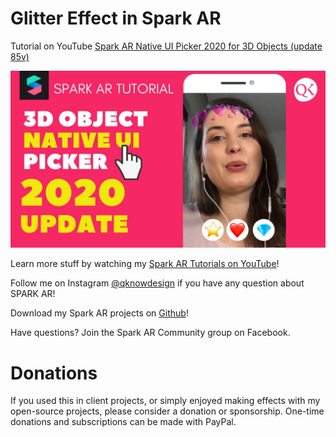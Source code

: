 <h1> Glitter Effect in Spark AR </h1>

Tutorial on YouTube 
<a href="https://www.youtube.com/watch?v=Yumu3aqeRbI">Spark AR Native UI Picker 2020 for 3D Objects (update 85v)</a>

<a href="https://www.youtube.com/watch?v=Yumu3aqeRbI" alt="Spark AR Native UI Picker 2020 for 3D Objects (update 85v)"> <img src="qknowdesign_spark_ar_native_ui_picker_2020_85v_update_thumb.jpg"/> </a> 

Learn more stuff by watching my <a href="https://www.youtube.com/channel/UC_ycBf44SNpOc7w6kvYkufA?view_as=subscriber">Spark AR Tutorials on YouTube</a>!

Follow me on Instagram <a href="https://www.instagram.com/qknowdesign/">@qknowdesign</a> if you have any question about SPARK AR!

Download my Spark AR projects on <a href="https://github.com/qknowdesign">Github</a>!

Have questions? Join the Spark AR Community group on Facebook.

<h1>Donations</h1>
If you used this in client projects, or simply enjoyed making effects with my open-source projects, please consider a donation or sponsorship. One-time donations and subscriptions can be made with PayPal.

<a href="https://www.paypal.com/cgi-bin/webscr?cmd=_donations&business=jankow9785%40googlemail.com&currency_code=USD&source=url" rel="nofollow"><input type="hidden" name="business" value="jankow9785@googlemail.com" /><img src="https://www.paypalobjects.com/en_US/DK/i/btn/btn_donateCC_LG.gif" alt="" data-canonical-src="https://www.paypalobjects.com/en_US/i/btn/btn_donateCC_LG.gif" style="max-width:100%;"></a>

